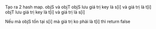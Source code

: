 Tạo ra 2 hash map.
objS và objT
objS lưu giá trị key là s[i] và giá trị là t[i]
objT lưu giá trị key là t[i] và giá trị là s[i]

Nếu mà objS tồn tại s[i] mà giá trị ko phải là t[i] thì return false

